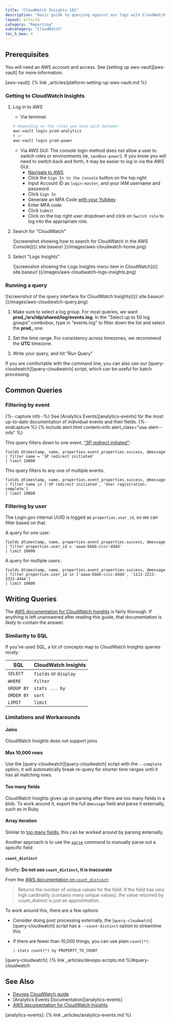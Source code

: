 ```yaml
---
title: "CloudWatch Insights 101"
description: "Basic guide to querying against our logs with CloudWatch Insights"
layout: article
category: "Reporting"
subcategory: "CloudWatch"
toc_h_max: 4
---
```


## Prerequisites

You will need an AWS account and access. See [setting up aws-vault][aws-vault] for more information.

[aws-vault]: {% link _articles/platform-setting-up-aws-vault.md %}

### Getting to CloudWatch Insights

1. Log in to AWS
    - Via terminal:
    ```bash
    # depending on the roles you have pick between
    aws-vault login prod-analytics
    # or
    aws-vault login prod-power
    ```
    - Via AWS GUI:
    The console login method does not allow a user to switch roles or environments (ie, `sandbox-power`). If you know you will need to switch back and forth, it may be easier to log in via the AWS GUI.
        - [Navigate to AWS](https://us-east-2.signin.aws.amazon.com)
        - Click the `Sign In to the Console` button on the top right
        - Input Account ID as `login-master`, and your IAM username and password
        - Click `Sign In`
        - Generate an MFA Code [with your Yubikey](https://gitlab.login.gov/lg/identity-devops/-/wikis/Setting-Up-your-Login.gov-Infrastructure-Configuration#configuring-a-mfa-authenticator)
        - Enter MFA code
        - Click `Submit`
        - Click on the top right user dropdown and click on `Switch role` to log into the appropriate role.

1. Search for "CloudWatch"

    ![screenshot showing how to search for CloudWatch in the AWS Console]({{ site.baseurl }}/images/aws-cloudwatch-home.png)

1. Select "Logs Insights"

    ![screenshot showing the Logs Insights menu item in CloudWatch]({{ site.baseurl }}/images/aws-cloudwatch-logs-insights.png)

### Running a query

![screenshot of the query interface for CloudWatch Insights]({{ site.baseurl }}/images/aws-cloudwatch-query.png)

1. Make sure to select a log group. For most queries, we want **prod_/srv/idp/shared/log/events.log**. In the "Select up to 50 log groups" combobox, type in "events.log" to filter down the list and select the **prod_** one.

1. Set the time range. For consistency across timezones, we recommend the **UTC** timezone.

1. Write your query, and hit "Run Query"

If you are comfortable with the command line, you can also use our [query-cloudwatch][query-cloudwatch] script, which can be useful for batch processing.

## Common Queries

### Filtering by event

{%- capture info -%}
See [Analytics Events][analytics-events] for the most up-to-date documentation of individual events and their fields.
{%- endcapture %}
{% include alert.html content=info alert_class="usa-alert--info" %}

This query filters down to one event, ["SP redirect initiated"][sp-redirect-initiated]:

```
fields @timestamp, name, properties.event_properties.success, @message
| filter name = 'SP redirect initiated'
| limit 10000
```

This query filters to any one of multiple events:

```
fields @timestamp, name, properties.event_properties.success, @message
| filter name in ['SP redirect initiated', 'User registration: complete']
| limit 10000
```

[sp-redirect-initiated]: https://lg-public.pages.production.gitlab.login.gov/identity-internal-handbook/articles/analytics-events.html#sp-redirect-initiated

### Filtering by user

The Login.gov internal UUID is logged as `properties.user_id`, so we can filter based on that.

A query for one user:

```
fields @timestamp, name, properties.event_properties.success, @message
| filter properties.user_id = 'aaaa-bbbb-cccc-dddd'
| limit 10000
```

A query for multiple users:

```
fields @timestamp, name, properties.event_properties.success, @message
| filter properties.user_id in ['aaaa-bbbb-cccc-dddd', '1111-2222-3333-4444']
| limit 10000
```

## Writing Queries

The [AWS documentation for CloudWatch Insights][aws-docs] is fairly thorough. If anything is left unanswered after reading this guide, that documentation is likely to contain the answer.

### Similarity to SQL

If you've used SQL, a lot of concepts map to CloudWatch Insights queries nicely:

| SQL | CloudWatch Insights |
| --- | ------------------- |
| `SELECT` | `fields` or `display` |
| `WHERE` | `filter` |
| `GROUP BY` | `stats ... by` |
| `ORDER BY` | `sort` |
| `LIMIT` | `limit` |

### Limitations and Workarounds

#### Joins

CloudWatch Insights does not support joins

#### Max 10,000 rows

Use the [query-cloudwatch][query-cloudwatch] script with the `--complete` option, it will
automatically break re-query for shorter time ranges until it has all matching rows.

#### Too many fields

CloudWatch Insights gives up on parsing after there are too many fields in a blob. To work around it, export the full `@message` field and parse it externally, such as in Ruby

#### Array iteration

Similar to [too many fields](#too-many-fields), this can be worked around by parsing externally.

Another approach is to use the [`parse`](https://docs.aws.amazon.com/AmazonCloudWatch/latest/logs/CWL_QuerySyntax-Parse.html) command to manually parse out a specific field

#### `count_distinct`

Briefly: **Do not use `count_distinct`, it is inaccurate**

From the [AWS documentation on `count_distinct`][count-distinct]:

> Returns the number of unique values for the field. If the field has very high cardinality (contains many unique values), the value returned by count_distinct is just an approximation.

To work around this, there are a few options
- Consider doing post processing externally, the [`query-cloudwatch`][query-cloudwatch] script has a `--count-distinct` option to streamline this
- If there are fewer than 10,000 things, you can use plain `count(*)`:

    ```
    | stats count(*) by PROPERTY_TO_COUNT
    ```

[aws-docs]: https://docs.aws.amazon.com/AmazonCloudWatch/latest/logs/CWL_QuerySyntax.html
[count-distinct]: https://docs.aws.amazon.com/AmazonCloudWatch/latest/logs/CWL_QuerySyntax-Stats.html#:~:text=Returns%20the%20number%20of%20unique%20values%20for%20the%20field.%20If%20the%20field%20has%20very%20high%20cardinality%20(contains%20many%20unique%20values)%2C%20the%20value%20returned%20by%20count_distinct%20is%20just%20an%20approximation.

[query-cloudwatch]: {% link _articles/devops-scripts.md %}#query-cloudwatch

## See Also

- [Devops CloudWatch guide](https://gitlab.login.gov/lg/identity-devops/-/wikis/Guide:-Cloudwatch-Logs,-Metrics-and-Dashboards)
- [Analytics Events Documentation][analytics-events]
- [AWS documentation for CloudWatch Insights][aws-docs]

[analytics-events]: {% link _articles/analytics-events.md %}
